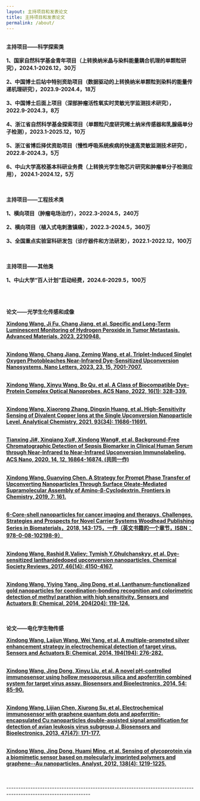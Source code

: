 ```yaml
---
layout: 主持项目和发表论文
title: 主持项目和发表论文
permalink: /about/
---
```

<br>  <strong> 主持项目——科学探索类 </strong> <br><br>
<strong> 1、国家自然科学基金青年项目（上转换纳米晶与染料能量耦合机理的单颗粒研究），2024.1-2026.12，30万 </strong><br><br>
<strong> 2、中国博士后站中特别资助项目（数据驱动的上转换纳米单颗粒到染料的能量传递机理研究），2023.9-2024.4，18万 </strong><br><br>
<strong> 3、中国博士后面上项目（深部肿瘤活性氧实时灵敏光学监测技术研究），2022.9-2024.3，8万 </strong><br><br>
<strong> 4、浙江省自然科学基金探索项目（单颗粒尺度研究稀土纳米传感器和乳腺癌单分子检测），2023.1-2025.12，10万 </strong><br><br>
<strong> 5、浙江省博后择优资助项目（慢性呼吸系统疾病的快速高灵敏监测技术研究），2022.8-2024.3，5万 </strong><br><br>
<strong> 6、中山大学高校基本科研业务费（上转换光学生物芯片研究和肿瘤单分子检测应用）， 2024.1-2024.12，5万 </strong><br><br>

<br>  <strong> 主持项目——工程技术类 </strong> <br><br>
<strong> 1、横向项目（肿瘤电场治疗），2022.3-2024.5，240万 </strong><br><br>
<strong> 2、横向项目（植入式电刺激镇痛），2022.3-2024.5，360万 </strong><br><br>
<strong> 3、全国重点实验室科研发包（诊疗器件和方法研发），2022.1-2022.12，100万 </strong><br><br>

<br>  <strong> 主持项目——其他类 </strong> <br><br>
<strong> 1、中山大学“百人计划”启动经费，2024.6-2029.5，100万 </strong><br><br><br>

<br>  <strong> 论文——光学生化传感和成像 </strong> <br>

<strong><a href="https://onlinelibrary.wiley.com/doi/abs/10.1002/adma.202210948"> Xindong Wang, Ji Fu, Chang Jiang, et al. Specific and Long-Term Luminescent Monitoring of Hydrogen Peroxide in Tumor Metastasis. Advanced Materials, 2023, 2210948.</a></strong><br><br>

<strong><a href="https://pubs.acs.org/doi/10.1021/acs.nanolett.3c01671">	Xindong Wang, Chang Jiang, Zeming Wang, et al. Triplet-Induced Singlet Oxygen Photobleaches Near-Infrared Dye-Sensitized Upconversion Nanosystems. Nano Letters, 2023, 23, 15, 7001-7007.</a></strong><br><br>

<strong><a href="https://pubs.acs.org/doi/abs/10.1021/acsnano.1c06536">	Xindong Wang, Xinyu Wang, Bo Qu, et al. A Class of Biocompatible Dye-Protein Complex Optical Nanoprobes. ACS Nano, 2022, 16(1): 328-339.</a></strong><br><br>

<strong><a href="https://pubs.acs.org/doi/abs/10.1021/acs.analchem.1c01311">	Xindong Wang, Xiaorong Zhang, Dingxin Huang, et al. High-Sensitivity Sensing of Divalent Copper Ions at the Single Upconversion Nanoparticle Level. Analytical Chemistry, 2021, 93(34): 11686-11691.</a></strong><br><br>

<strong><a href="https://pubs.acs.org/doi/10.1021/acsnano.0c05700">	Tianxing Ji#, Xinqiang Xu#, Xindong Wang#, et al. Background-Free Chromatographic Detection of Sepsis Biomarker in Clinical Human Serum through Near-Infrared to Near-Infrared Upconversion Immunolabeling. ACS Nano, 2020, 14, 12, 16864-16874. (共同一作)</a></strong><br><br>

<strong><a href="https://www.frontiersin.org/articles/10.3389/fchem.2019.00161/full">	Xindong Wang, Guanying Chen. A Strategy for Prompt Phase Transfer of Upconverting Nanoparticles Through Surface Oleate-Mediated Supramolecular Assembly of Amino-β-Cyclodextrin. Frontiers in Chemistry, 2019, 7: 161.</a></strong><br><br>

<strong><a href="https://www.sciencedirect.com/science/article/pii/B9780081021989000065?via%3Dihub">  6-Core-shell nanoparticles for cancer imaging and therapys, Challenges, Strategies and Prospects for Novel Carrier Systems Woodhead Publishing Series in Biomaterials，2018, 143-175，一作（英文书籍的一个章节，ISBN：978-0-08-102198-9）</a></strong><br><br>

<strong><a href="https://pubs.rsc.org/en/content/articlelanding/2017/cs/c7cs00053g">	Xindong Wang, Rashid R.Valiev; Tymish Y.Ohulchanskyy, et al. Dye-sensitized lanthanidedoped upconversion nanoparticles. Chemical Society Reviews, 2017, 46(14): 4150-4167.</a></strong><br><br>

<strong><a href="https://www.sciencedirect.com/science/article/pii/S0925400514009332">	Xindong Wang, Yiying Yang, Jing Dong, et al. Lanthanum-functionalized gold nanoparticles for coordination-bonding recognition and colorimetric detection of methyl parathion with high sensitivity. Sensors and Actuators B: Chemical, 2014, 204(204): 119-124.</a></strong><br><br>

<br>  <strong> 论文——电化学生物传感 </strong> <br>

<strong><a href="https://www.sciencedirect.com/science/article/pii/S0925400513015414">	Xindong Wang, Laijun Wang, Wei Yang, et al. A multiple-promoted silver enhancement strategy in electrochemical detection of target virus. Sensors and Actuators B: Chemical, 2014, 194(194): 276-282.</a></strong><br><br>

<strong><a href="https://www.sciencedirect.com/science/article/pii/S0956566313007537">	Xindong Wang, Jing Dong, Xinyu Liu, et al. A novel pH-controlled immunosensor using hollow mesoporous silica and apoferritin combined system for target virus assay. Biosensors and Bioelectronics, 2014, 54: 85-90.</a></strong><br><br>

<strong><a href="https://www.sciencedirect.com/science/article/pii/S0956566313001802">	Xindong Wang, Lijian Chen, Xiurong Su, et al. Electrochemical immunosensor with graphene quantum dots and apoferritin-encapsulated Cu nanoparticles double-assisted signal amplification for detection of avian leukosis virus subgroup J. Biosensors and Bioelectronics, 2013, 47(47): 171-177.</a></strong><br><br>

<strong><a href="https://pubs.rsc.org/en/content/articlelanding/2013/an/c2an36297j">	Xindong Wang, Jing Dong, Huami Ming, et al. Sensing of glycoprotein via a biomimetic sensor based on molecularly imprinted polymers and graphene--Au nanoparticles. Analyst, 2012, 138(4): 1219-1225.</a></strong><br><br>


<br>-----------------------------------------------------------------------------------------------------------------<br>


